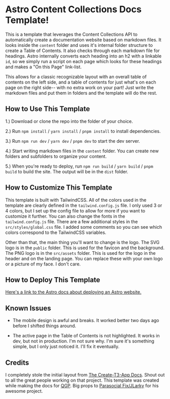 # Astro Content Collections Docs Template!

This is a template that leverages the Content Collections API to automatically create a documentation website based on markdown files. It looks inside the `content` folder and uses it's internal folder structure to create a Table of Contents. It also checks through each markdown file for headings. Astro internally converts each heading into an h2 with a linkable `id`, so we simply run a script on each page which looks for these headings and makes a "On this Page" link-list.

This allows for a classic recognizable layout with an overall table of contents on the left side, and a table of contents for just what's on each page on the right side-- with no extra work on your part! Just write the markdown files and put them in folders and the template will do the rest.

## How to Use This Template

1.) Download or clone the repo into the folder of your choice.

2.) Run `npm install` / `yarn install` / `pnpm install` to install dependencies.

3.) Run `npm run dev` / `yarn dev` / `pnpm dev` to start the dev server.

4.) Start writing markdown files in the `content` folder. You can create new folders and subfolders to organize your content.

5.) When you're ready to deploy, run `npm run build` / `yarn build` / `pnpm build` to build the site. The output will be in the `dist` folder.

## How to Customize This Template

This template is built with TailwindCSS. All of the colors used in the template are clearly defined in the `tailwind.config.js` file. I only used 3 or 4 colors, but I set up the config file to allow for more if you want to customize it further. You can also change the fonts in the `tailwind.config.js` file. There are a few additional styles in the `src/styles/global.css` file. I added some comments so you can see which colors correspond to the TailwindCSS variables.

Other than that, the main thing you'll want to change is the logo. The SVG logo is in the `public` folder. This is used for the favicon and the background. The PNG logo is in the `src/assets` folder. This is used for the logo in the header and on the landing page. You can replace these with your own logo or a picture of my face. I don't care.

## How to Deploy This Template

[Here's a link to the Astro docs about deploying an Astro website.](https://docs.astro.build/en/guides/deploy/)

## Known Issues

- The mobile design is awful and breaks. It worked better two days ago before I shifted things around.

- The active page in the Table of Contents is not highlighted. It works in dev, but not in production. I'm not sure why. I'm sure it's something simple, but I only just noticed it. I'll fix it eventually.

## Credits

I completely stole the initial layout from [The Create-T3-App Docs](https://create.t3.gg/en/introduction). Shout out to all the great people working on that project. This template was created while making the docs for [QGP](https://qgp.app). Big props to [Parasocial Fix/JLarky](https://twitter.com/JLarky) for his awesome project.
